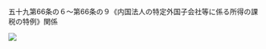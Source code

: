五十九第66条の６～第66条の９《内国法人の特定外国子会社等に係る所得の課税の特例》関係

![](https://www.nta.go.jp/tmp/53f4fe55-f13f-4af1-b239-4434455324c5/images/37a0bb1845fa771e5858e88a8ea52c27c7765acc588f25e7018e38efea07f7f1.jpg)